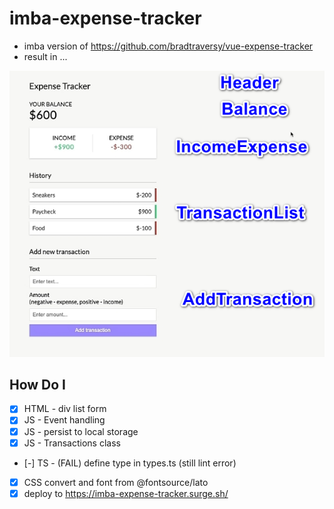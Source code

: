 # imba-expense-tracker

- imba version of https://github.com/bradtraversy/vue-expense-tracker
- result in ...

![](info.webp)

## How Do I
- [x] HTML - div list form
- [x] JS - Event handling
- [x] JS - persist to local storage
- [x] JS - Transactions class
- [-] TS - (FAIL) define type in types.ts (still lint error)
- [x] CSS convert and font from @fontsource/lato
- [X] deploy to https://imba-expense-tracker.surge.sh/